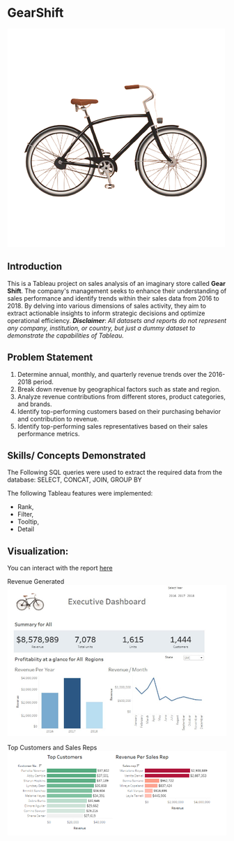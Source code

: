 # GearShift

![](bike.png)

## Introduction

This is a Tableau project on sales analysis of an imaginary store called **Gear Shift**.
The company's management seeks to enhance their understanding of sales performance and identify trends within their sales data from 2016 to 2018. By delving into various dimensions of sales activity, they aim to extract actionable insights to inform strategic decisions and optimize operational efficiency.
**_Disclaimer_**: _All datasets and reports do not represent any company, institution, or country, but just a dummy dataset to demonstrate the capabilities of Tableau._

## Problem Statement
1. Determine annual, monthly, and quarterly revenue trends over the 2016-2018 period.
2. Break down revenue by geographical factors such as state and region.
3. Analyze revenue contributions from different stores, product categories, and brands.
4. Identify top-performing customers based on their purchasing behavior and contribution to revenue.
5. Identify top-performing sales representatives based on their sales performance metrics.

## Skills/ Concepts Demonstrated

The Following SQL queries were used to extract the required data from the database: SELECT, CONCAT, JOIN, GROUP BY

The following Tableau features were implemented: 
- Rank,
- Filter,
- Tooltip,
- Detail

## Visualization:

You can interact with the report [here](https://public.tableau.com/views/GearShiftDashboard/Dashboard1?:language=en-US&publish=yes&:sid=&:display_count=n&:origin=viz_share_link)

Revenue Generated
![](GearShift_Dash.jpg)

Top Customers and Sales Reps
![](Cus_Rep.png)
